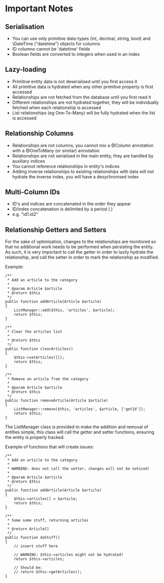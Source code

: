 Important Notes
===============

Serialisation
-------------
* You can use only primitive data-types (int, decimal, string, bool) and \DateTime ("datetime") objects for columns
* ID columns cannot be 'datetime' fields
* Boolean fields are converted to integers when used in an index

Lazy-loading
------------
* Primitive entity data is not deserialised until you first access it
* All primitive data is hydrated when any other primitive property is first accessed
* Relationships are not fetched from the database until you first read it
* Different relationships are not hydrated together, they will be individually fetched when each relationship is accessed
* List relationships (eg One-To-Many) will be fully hydrated when the list is accessed

Relationship Columns
--------------------
* Relationships are not columns, you cannot mix a @Column annotation with a @OneToMany (or similar) annotation
* Relationships are not serialised in the main entity, they are handled by auxiliary indices
* You cannot reference relationships in entity's indices 
* Adding inverse relationships to existing relationships with data will not hydrate the inverse index, you will have a desychronised index

Multi-Column IDs
----------------
* ID's and indices are concatenated in the order they appear
* ID/index concatenation is delimited by a period (.)
* e.g. "id1.id2"

Relationship Getters and Setters
--------------------------------
For the sake of optimisation, changes to the relationships are monitored so that no additional work needs to be
performed when persisting the entity. As such, it is very important to call the getter in order to lazily hydrate the
relationship, and call the setter in order to mark the relationship as modified.

Example:

    /**
     * Add an article to the category
     *
     * @param Article $article
     * @return $this
     */
    public function addArticle(Article $article)
    {
        ListManager::add($this, 'articles', $article);
        return $this;
    }

    /**
     * Clear the articles list
     *
     * @return $this
     */
    public function clearArticles()
    {
        $this->setArticles([]);
        return $this;
    }

    /**
     * Remove an article from the category
     *
     * @param Article $article
     * @return $this
     */
    public function removeArticle(Article $article)
    {
        ListManager::remove($this, 'articles', $article, ['getId']);
        return $this;
    }
    
The ListManager class is provided to make the addition and removal of entities simple, this class will call the getter
and setter functions, ensuring the entity is properly tracked.

Example of functions that will create issues:

    /**
     * Add an article to the category
     *
     * WARNING: does not call the setter, changes will not be noticed!
     *
     * @param Article $article
     * @return $this
     */
    public function addArticle(Article $article)
    {
        $this->articles[] = $article;
        return $this;
    }
    
    /**
     * Some some stuff, returning articles
     *
     * @return Article[]
     */
    public function doStuff()
    {
        // insert stuff here
        
        // WARNING: $this->articles might not be hydrated!
        return $this->articles;
        
        // Should be:
        // return $this->getArticles();
    }
